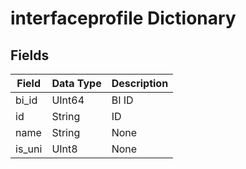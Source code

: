 # interfaceprofile Dictionary

## Fields

| Field  | Data Type | Description |
| ------ | --------- | ----------- |
| bi_id  | UInt64    | BI ID       |
| id     | String    | ID          |
| name   | String    | None        |
| is_uni | UInt8     | None        |

